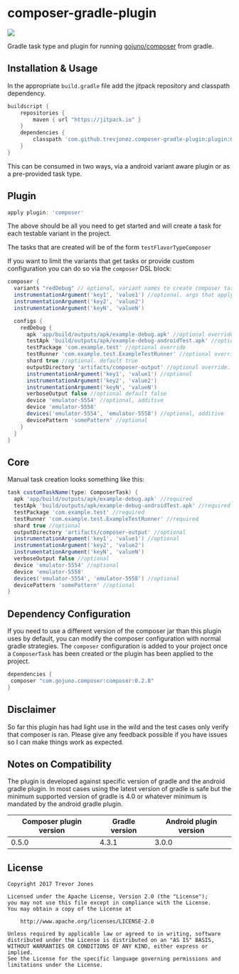 composer-gradle-plugin
====
[![](https://jitpack.io/v/trevjonez/composer-gradle-plugin.svg)](https://jitpack.io/#trevjonez/composer-gradle-plugin)

Gradle task type and plugin for running [gojuno/composer](https://github.com/gojuno/composer) from gradle.

Installation & Usage
--------------------
In the appropriate `build.gradle` file add the jitpack repository and classpath dependency.
```groovy
buildscript {
    repositories {
        maven { url "https://jitpack.io" }
    }
    dependencies {
        classpath 'com.github.trevjonez.composer-gradle-plugin:plugin:0.5.0'
    }
}
```

This can be consumed in two ways, via a android variant aware plugin or as a pre-provided task type.

Plugin
----
```groovy
apply plugin: 'composer'
```
The above should be all you need to get started and will create a task for each testable variant in the project.

The tasks that are created will be of the form `testFlavorTypeComposer`

If you want to limit the variants that get tasks or provide custom configuration you can do so via the `composer` DSL block:
```groovy
composer {
  variants "redDebug" // optional, variant names to create composer tasks for. If empty all testable variants will receive a task.
  instrumentationArgument('key1', 'value1') //optional. args that apply to all created tasks
  instrumentationArgument('key2', 'value2')
  instrumentationArgument('keyN', 'valueN')

  configs { 
    redDebug {
      apk 'app/build/outputs/apk/example-debug.apk' //optional override
      testApk 'build/outputs/apk/example-debug-androidTest.apk' //optional override
      testPackage 'com.example.test' //optional override
      testRunner 'com.example.test.ExampleTestRunner' //optional override
      shard true //optional. default true
      outputDirectory 'artifacts/composer-output' //optional override. default 'build/reports/composer/redDebug'
      instrumentationArgument('key1', 'value1') //optional
      instrumentationArgument('key2', 'value2')
      instrumentationArgument('keyN', 'valueN')
      verboseOutput false //optional default false
      device 'emulator-5554' //optional, additive
      device 'emulator-5558'
      devices('emulator-5554', 'emulator-5558') //optional, additive
      devicePattern 'somePattern' //optional
    }
  }
}
```

Core
----
Manual task creation looks something like this:
```groovy
task customTaskName(type: ComposerTask) {
  apk 'app/build/outputs/apk/example-debug.apk' //required
  testApk 'build/outputs/apk/example-debug-androidTest.apk' //required
  testPackage 'com.example.test' //required
  testRunner 'com.example.test.ExampleTestRunner' //required
  shard true //optional
  outputDirectory 'artifacts/composer-output' //optional
  instrumentationArgument('key1', 'value1') //optional
  instrumentationArgument('key2', 'value2')
  instrumentationArgument('keyN', 'valueN')
  verboseOutput false //optional
  device 'emulator-5554' //optional
  device 'emulator-5558'
  devices('emulator-5554', 'emulator-5558') //optional
  devicePattern 'somePattern' //optional
}
```

Dependency Configuration
----
If you need to use a different version of the composer jar than this plugin uses by default, you can modify the composer configuration with normal gradle strategies.
The `composer` configuration is added to your project once a `ComposerTask` has been created or the plugin has been applied to the project.

```groovy
dependencies {
 composer "com.gojuno.composer:composer:0.2.8"
}
```

Disclaimer
----
So far this plugin has had light use in the wild and the test cases only verify that composer is ran.
Please give any feedback possible if you have issues so I can make things work as expected.

Notes on Compatibility
----

The plugin is developed against specific version of gradle and the android gradle plugin.
In most cases using the latest version of gradle is safe but the minimum supported 
version of gradle is 4.0 or whatever minimum is mandated by the android gradle plugin. 

Composer plugin version | Gradle version | Android plugin version
----- | ---- | -----
0.5.0 | 4.3.1  | 3.0.0 

License
-------
    Copyright 2017 Trevor Jones

    Licensed under the Apache License, Version 2.0 (the "License");
    you may not use this file except in compliance with the License.
    You may obtain a copy of the License at

        http://www.apache.org/licenses/LICENSE-2.0

    Unless required by applicable law or agreed to in writing, software
    distributed under the License is distributed on an "AS IS" BASIS,
    WITHOUT WARRANTIES OR CONDITIONS OF ANY KIND, either express or implied.
    See the License for the specific language governing permissions and
    limitations under the License.